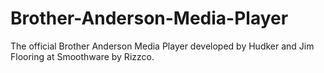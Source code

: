 # Brother-Anderson-Media-Player
The official Brother Anderson Media Player developed by Hudker and Jim Flooring at Smoothware by Rizzco.
